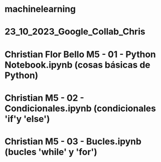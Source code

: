 # machinelearning
# 23_10_2023_Google_Collab_Chris
# Christian Flor Bello M5 - 01 - Python Notebook.ipynb (cosas básicas de Python)
# Christian M5 - 02 - Condicionales.ipynb (condicionales 'if'y 'else')
# Christian M5 - 03 - Bucles.ipynb (bucles 'while' y 'for')
